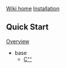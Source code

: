 [Wiki home](https://github.com/SGpp/SGpp/wiki)
[Installation](https://github.com/SGpp/SGpp/wiki/Installation)

## Quick Start
[Overview](https://github.com/SGpp/SGpp/wiki/Quick-Start)
* base
    * [C⁺⁺](https://github.com/SGpp/SGpp/wiki/Base-quick-start-(C%E2%81%BA%E2%81%BA))